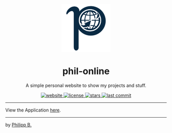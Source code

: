 <div align="center">
    <br />
    <img src="https://raw.githubusercontent.com/phil1436/phil1436.github.io/master/imgs/logo.png" alt="phil-onlineLogo" width="30%"/>
    <h1>phil-online</h1>
    <p>
        A simple personal website to show my projects and stuff.
    </p>
</div>

<div align="center">
    <a href="https://phil1436.github.io/">
        <img src="https://img.shields.io/website?down_color=red&down_message=offline&up_color=green&up_message=online&url=https%3A%2F%2Fphil1436.github.io%2F" alt="website">
    </a>
    <a href="https://github.com/phil1436/phil1436.github.io/blob/master/LICENSE">
        <img src="https://img.shields.io/github/license/phil1436/phil1436.github.io" alt="license">
    </a>
    <a href="https://github.com/phil1436/phil1436.github.io/stargazers">
        <img src="https://img.shields.io/github/stars/phil1436/phil1436.github.io" alt="stars">
    </a>
    <a href="https://github.com/phil1436/phil1436.github.io/commits/master">
        <img src="https://img.shields.io/github/last-commit/phil1436/phil1436.github.io" alt="last commit">
    </a>
</div>

---

View the Application [here](https://phil1436.github.io/).

---

by [Philipp B.](https://github.com/phil1436)
